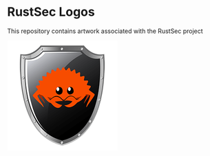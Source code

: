# RustSec Logos

This repository contains artwork associated with the RustSec project

![Ferris Shield](https://raw.githubusercontent.com/rustsec/logos/master/rustsec-logo-sm.png)

